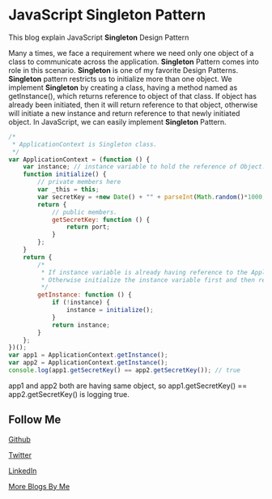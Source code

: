 # JavaScript Singleton Pattern

This blog explain JavaScript **Singleton** Design Pattern

Many a times, we face a requirement where we need only one object of a class to communicate across the application. **Singleton** Pattern comes into role in this scenario. 
**Singleton** is one of my favorite Design Patterns. **Singleton** pattern restricts us to initialize more than one object. We implement **Singleton** by creating a class, having 
a method named as getInstance(), which returns reference to object of that class. If object has already been initiated, then it will return reference to that object, 
otherwise will initiate a new instance and return reference to that newly initiated object. In JavaScript, we can easily implement **Singleton** Pattern.
```JavaScript
/*
 * ApplicationContext is Singleton class.
 */
var ApplicationContext = (function () {
    var instance; // instance variable to hold the reference of Object.
    function initialize() {
        // private members here
        var _this = this;
        var secretKey = +new Date() + "" + parseInt(Math.random()*1000, 10);
        return {
            // public members.
            getSecretKey: function () {
                return port;
            }
        };
    }
    return {
        /* 
         * If instance variable is already having reference to the ApplicationContext, then return it, 
         * Otherwise initialize the instance variable first and then return.
         */
        getInstance: function () {
            if (!instance) {
                instance = initialize();
            }
            return instance;
        }
    };
})();
var app1 = ApplicationContext.getInstance();
var app2 = ApplicationContext.getInstance();
console.log(app1.getSecretKey() == app2.getSecretKey()); // true
```

app1 and app2 both are having same object, so app1.getSecretKey() == app2.getSecretKey() is logging true.


Follow Me
---
[Github](https://github.com/AmitThakkar)

[Twitter](https://twitter.com/amit_thakkar01)

[LinkedIn](https://in.linkedin.com/in/amitthakkar01)

[More Blogs By Me](http://amitthakkar.github.io/)